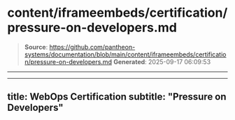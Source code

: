 # content/iframeembeds/certification/pressure-on-developers.md

> **Source**: https://github.com/pantheon-systems/documentation/blob/main/content/iframeembeds/certification/pressure-on-developers.md
> **Generated**: 2025-09-17 06:09:53

---

---
title: WebOps Certification
subtitle: "Pressure on Developers"
---

<Partial file="certification-guide/pressure-on-developers.md" />
